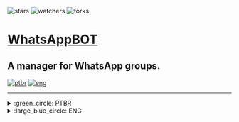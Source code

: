 ![stars][stars] ![watchers][watchers] ![forks][forks]
<br>

# [WhatsAppBOT](https://t.me/TCCdummy_bot)
A manager for WhatsApp groups.
---

[![ptbr](https://img.shields.io/badge/languages-PTBR-darkgreen.svg)](https://github.com/DailySofty/WhatsAappBOT/ "Português brasileiro") [![eng](https://img.shields.io/badge/ENG-blue.svg)](https://github.com/DailySofty/WhatsAappBOT/ "English")

<!-- https://img.shields.io/badge/<SUBJECT>-<STATUS>-<COLOR>.svg -->
---
<details>
    <summary>:green_circle: PTBR</summary>
    <br>

_Descrição do projeto_
        <details>
        <summary>Tópicos</summary>

1. [Requisitos](#requisitos)

1. [Como Instalar](#como-instalar)

1. [Como Executar](#como-executar)

1. [Como Usar](#como-usar)
        </details>

---
### Requisitos

- [Python](https://www.python.org/downloads/)

- API do Telegram

---
### Como Instalar

Após feita a instalação do **Python**, basta executar o arquivo `setup.py`.
_Uma prompt deve aparecer e instalar todas as dependências._

---
### Como Executar

Simplesmente execute o arquivo `main.py` e siga as instruções!

---
### Como Usar

TEXTO COMO USAR

---
</details>

<details>
    <summary>:large_blue_circle: ENG</summary>
    <br>

_Project Description_
    <details>
    <summary>Topics</summary>

1. [Requirements](#requirements)

1. [How to Install](#how-to-install)

1. [How to Run](#how-to-run)

1. [How to Use](#how-to-use)
    </details>

---
### Requirements

- [Python](https://www.python.org/downloads/)

- Telegram API

---
### How to Install

After installing **Python**, just run the `setup.py` file.
_A prompt should appear and install all dependencies._

---
### How to Run

Simply run the file `main.py` and follow the instructions!

---
### How to Use

HOW TO USE TEXT
</details>

[forks]: https://img.shields.io/github/forks/DailySofty/TelegramBOT
[stars]: https://img.shields.io/github/stars/DailySofty/TelegramBOT
[watchers]: https://img.shields.io/github/watchers/DailySofty/TelegramBOT
[issues]: https://badgen.net/github/issues/DailySofty/TelegramBOT
[pull_requests]: https://badgen.net/github/prs/DailySofty/TelegramBOT
[branches]: https://badgen.net/github/branches/DailySofty/TelegramBOT

